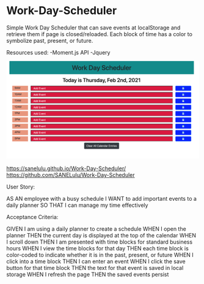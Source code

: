 # Work-Day-Scheduler
Simple Work Day Scheduler that can save events at localStorage and retrieve them if page is closed/reloaded.
Each block of time has a color to symbolize past, present, or future. 

Resources used: 
-Moment.js API 
-Jquery 


<img src='./assets/screenshot.png' alt="Scheduler">

https://sanelulu.github.io/Work-Day-Scheduler/
https://github.com/SANELulu/Work-Day-Scheduler


User Story:

AS AN employee with a busy schedule
I WANT to add important events to a daily planner
SO THAT I can manage my time effectively


Acceptance Criteria: 

GIVEN I am using a daily planner to create a schedule
WHEN I open the planner
THEN the current day is displayed at the top of the calendar
WHEN I scroll down
THEN I am presented with time blocks for standard business hours
WHEN I view the time blocks for that day
THEN each time block is color-coded to indicate whether it is in the past, present, or future
WHEN I click into a time block
THEN I can enter an event
WHEN I click the save button for that time block
THEN the text for that event is saved in local storage
WHEN I refresh the page
THEN the saved events persist
